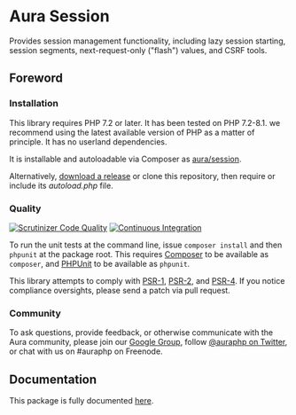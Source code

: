 # Aura Session

Provides session management functionality, including lazy session starting,
session segments, next-request-only ("flash") values, and CSRF tools.

## Foreword

### Installation

This library requires PHP 7.2 or later. It has been tested on PHP 7.2-8.1. we recommend using the latest available version of PHP as a matter of principle. It has no userland dependencies.

It is installable and autoloadable via Composer as [aura/session](https://packagist.org/packages/aura/session).

Alternatively, [download a release](https://github.com/auraphp/Aura.Session/releases) or clone this repository, then require or include its _autoload.php_ file.

### Quality

[![Scrutinizer Code Quality](https://scrutinizer-ci.com/g/auraphp/Aura.Session/badges/quality-score.png?b=4.x)](https://scrutinizer-ci.com/g/auraphp/Aura.Session/?branch=4.x)
[![Continuous Integration](https://github.com/auraphp/Aura.Session/actions/workflows/continuous-integration.yml/badge.svg?branch=4.x)](https://github.com/auraphp/Aura.Session/actions/workflows/continuous-integration.yml)

To run the unit tests at the command line, issue `composer install` and then `phpunit` at the package root. This requires [Composer](http://getcomposer.org/) to be available as `composer`, and [PHPUnit](http://phpunit.de/manual/) to be available as `phpunit`.

This library attempts to comply with [PSR-1][], [PSR-2][], and [PSR-4][]. If
you notice compliance oversights, please send a patch via pull request.

[PSR-1]: https://github.com/php-fig/fig-standards/blob/master/accepted/PSR-1-basic-coding-standard.md
[PSR-2]: https://github.com/php-fig/fig-standards/blob/master/accepted/PSR-2-coding-style-guide.md
[PSR-4]: https://github.com/php-fig/fig-standards/blob/master/accepted/PSR-4-autoloader.md

### Community

To ask questions, provide feedback, or otherwise communicate with the Aura community, please join our [Google Group](http://groups.google.com/group/auraphp), follow [@auraphp on Twitter](http://twitter.com/auraphp), or chat with us on #auraphp on Freenode.


## Documentation

This package is fully documented [here](./docs/getting-started.md).
